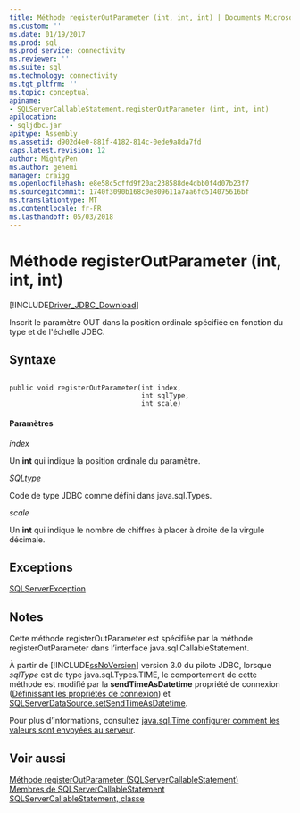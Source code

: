 ```yaml
---
title: Méthode registerOutParameter (int, int, int) | Documents Microsoft
ms.custom: ''
ms.date: 01/19/2017
ms.prod: sql
ms.prod_service: connectivity
ms.reviewer: ''
ms.suite: sql
ms.technology: connectivity
ms.tgt_pltfrm: ''
ms.topic: conceptual
apiname:
- SQLServerCallableStatement.registerOutParameter (int, int, int)
apilocation:
- sqljdbc.jar
apitype: Assembly
ms.assetid: d902d4e0-881f-4182-814c-0ede9a8da7fd
caps.latest.revision: 12
author: MightyPen
ms.author: genemi
manager: craigg
ms.openlocfilehash: e8e58c5cffd9f20ac238588de4dbb0f4d07b23f7
ms.sourcegitcommit: 1740f3090b168c0e809611a7aa6fd514075616bf
ms.translationtype: MT
ms.contentlocale: fr-FR
ms.lasthandoff: 05/03/2018
---
```

# <a name="registeroutparameter-method-int-int-int"></a>Méthode registerOutParameter (int, int, int)
[!INCLUDE[Driver_JDBC_Download](../../../includes/driver_jdbc_download.md)]

  Inscrit le paramètre OUT dans la position ordinale spécifiée en fonction du type et de l'échelle JDBC.  
  
## <a name="syntax"></a>Syntaxe  
  
```  
  
public void registerOutParameter(int index,  
                                 int sqlType,  
                                 int scale)  
```  
  
#### <a name="parameters"></a>Paramètres  
 *index*  
  
 Un **int** qui indique la position ordinale du paramètre.  
  
 *SQLtype*  
  
 Code de type JDBC comme défini dans java.sql.Types.  
  
 *scale*  
  
 Un **int** qui indique le nombre de chiffres à placer à droite de la virgule décimale.  
  
## <a name="exceptions"></a>Exceptions  
 [SQLServerException](../../../connect/jdbc/reference/sqlserverexception-class.md)  
  
## <a name="remarks"></a>Notes  
 Cette méthode registerOutParameter est spécifiée par la méthode registerOutParameter dans l’interface java.sql.CallableStatement.  
  
 À partir de [!INCLUDE[ssNoVersion](../../../includes/ssnoversion_md.md)] version 3.0 du pilote JDBC, lorsque *sqlType* est de type java.sql.Types.TIME, le comportement de cette méthode est modifié par la **sendTimeAsDatetime** propriété de connexion ([Définissant les propriétés de connexion](../../../connect/jdbc/setting-the-connection-properties.md)) et [SQLServerDataSource.setSendTimeAsDatetime](../../../connect/jdbc/reference/setsendtimeasdatetime-method-sqlserverdatasource.md).  
  
 Pour plus d’informations, consultez [java.sql.Time configurer comment les valeurs sont envoyées au serveur](../../../connect/jdbc/configuring-how-java-sql-time-values-are-sent-to-the-server.md).  
  
## <a name="see-also"></a>Voir aussi  
 [Méthode registerOutParameter &#40;SQLServerCallableStatement&#41;](../../../connect/jdbc/reference/registeroutparameter-method-sqlservercallablestatement.md)   
 [Membres de SQLServerCallableStatement](../../../connect/jdbc/reference/sqlservercallablestatement-members.md)   
 [SQLServerCallableStatement, classe](../../../connect/jdbc/reference/sqlservercallablestatement-class.md)  
  
  

